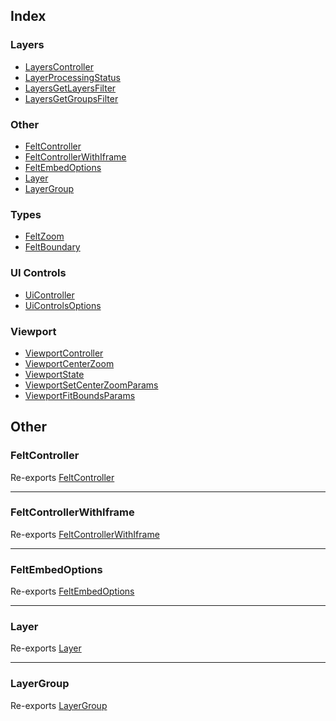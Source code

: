 ## Index

### Layers

- [LayersController](interfaces/LayersController.md)
- [LayerProcessingStatus](type-aliases/LayerProcessingStatus.md)
- [LayersGetLayersFilter](type-aliases/LayersGetLayersFilter.md)
- [LayersGetGroupsFilter](type-aliases/LayersGetGroupsFilter.md)

### Other

- [FeltController](README.md#feltcontroller)
- [FeltControllerWithIframe](README.md#feltcontrollerwithiframe)
- [FeltEmbedOptions](README.md#feltembedoptions)
- [Layer](README.md#layer)
- [LayerGroup](README.md#layergroup)

### Types

- [FeltZoom](type-aliases/FeltZoom.md)
- [FeltBoundary](type-aliases/FeltBoundary.md)

### UI Controls

- [UiController](interfaces/UiController.md)
- [UiControlsOptions](interfaces/UiControlsOptions.md)

### Viewport

- [ViewportController](interfaces/ViewportController.md)
- [ViewportCenterZoom](interfaces/ViewportCenterZoom.md)
- [ViewportState](interfaces/ViewportState.md)
- [ViewportSetCenterZoomParams](interfaces/ViewportSetCenterZoomParams.md)
- [ViewportFitBoundsParams](interfaces/ViewportFitBoundsParams.md)

## Other

### FeltController

Re-exports [FeltController](../client/interfaces/FeltController.md)

***

### FeltControllerWithIframe

Re-exports [FeltControllerWithIframe](../client/interfaces/FeltControllerWithIframe.md)

***

### FeltEmbedOptions

Re-exports [FeltEmbedOptions](../client/interfaces/FeltEmbedOptions.md)

***

### Layer

Re-exports [Layer](../client/type-aliases/Layer.md)

***

### LayerGroup

Re-exports [LayerGroup](../client/type-aliases/LayerGroup.md)
